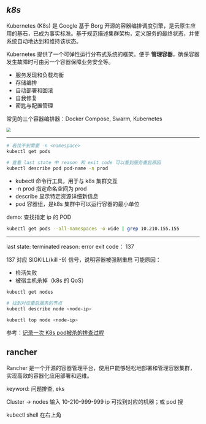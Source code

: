 

## _k8s_

Kubernetes (K8s) 是 Google 基于 Borg 开源的容器编排调度引擎，是云原生应用的基石，已成为事实标准。基于规范描述集群架构，定义服务的最终状态，并使系统自动地达到和维持该状态。


Kubernetes 提供了一个可弹性运行分布式系统的框架。便于 **管理容器**，确保容器发生故障时可由另一个容器保障业务安全等。

- 服务发现和负载均衡
- 存储编排
- 自动部署和回滚
- 自我修复
- 密匙与配置管理

常见的三个容器编排器：Docker Compose, Swarm, Kubernetes


<img src="https://img-1301102143.cos.ap-beijing.myqcloud.com/20240108213620.png" style="zoom:70%">

------------

```bash
# 若找不到需要 -n <namespace>
kubectl get pods

# 查看 last state 中 reason 和 exit code 可以看到服务重启原因
kubectl describe pod pod-name -n prod
```

- kubectl 命令行工具，用于与 k8s 集群交互
- -n prod 指定命名空间为 prod
- describe 显示特定资源详细新信息
- pod 容器组，是k8s 集群中可以运行容器的最小单位


demo: 查找指定 ip 的 POD

```bash
kubectl get pods --all-namespaces -o wide | grep 10.210.155.155
```


------------

last state: terminated
reason: error
exit code： 137


137 对应 SIGKILL(kill -9) 信号，说明容器被强制重启
可能原因：
- 检活失败
- 被宿主机杀掉（k8s 的 QoS）


```bash
kubectl get nodes

# 找到对应重启服务的节点
kubectl describe node <node-ip>

kubectl top node <node-ip>
```

参考：[记录一次 K8s pod被杀的排查过程](https://www.cnblogs.com/xtf2009/p/17947545)


## rancher

Rancher 是一个开源的容器管理平台，使用户能够轻松地部署和管理容器集群，实现高效的容器化应用部署和运维。

keyword: 问题排查, eks 

Cluster -> nodes 输入 10-210-999-999 ip 可找到对应的机器；或 pod 搜

kubectl shell 在右上角